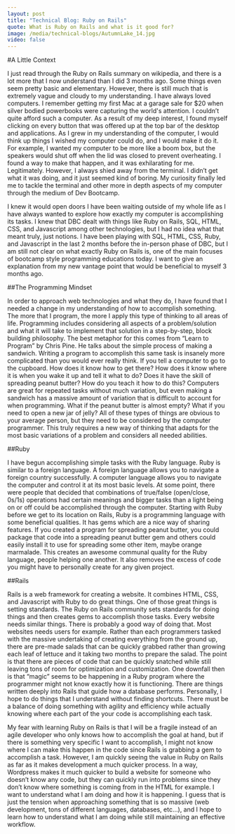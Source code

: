 ```yaml
---
layout: post
title: "Technical Blog: Ruby on Rails"
quote: What is Ruby on Rails and what is it good for?
image: /media/technical-blogs/AutumnLake_14.jpg
video: false
---
```


#A Little Context

I just read through the Ruby on Rails summary on wikipedia, and there is a lot more that I now understand than I did 3 months ago. Some things even seem pretty basic and elementary. However, there is still much that is extremely vague and cloudy to my understanding. I have always loved computers. I remember getting my first Mac at a garage sale for $20 when silver bodied powerbooks were capturing the world's attention. I couldn’t quite afford such a computer. As a result of my deep interest, I found myself clicking on every button that was offered up at the top bar of the desktop and applications. As I grew in my understanding of the computer, I would think up things I wished my computer could do, and I would make it do it. For example, I wanted my computer to be more like a boom box, but the speakers would shut off when the lid was closed to prevent overheating. I found a way to make that happen, and it was exhilarating for me. Legitimately. However, I always shied away from the terminal. I didn’t get what it was doing, and it just seemed kind of boring. My curiosity finally led me to tackle the terminal and other more in depth aspects of my computer through the medium of Dev Bootcamp.

I knew it would open doors I have been waiting outside of my whole life as I have always wanted to explore how exactly my computer is accomplishing its tasks. I knew that DBC dealt with things like Ruby on Rails, SQL, HTML, CSS, and Javascript among other technologies, but I had no idea what that meant truly, just notions. I have been playing with SQL, HTML, CSS, Ruby, and Javascript in the last 2 months before the in-person phase of DBC, but I am still not clear on what exactly Ruby on Rails is, one of the main focuses of bootcamp style programming educations today. I want to give an explanation from my new vantage point that would be beneficial to myself 3 months ago.

##The Programming Mindset

In order to approach web technologies and what they do, I have found that I needed a change in my understanding of how to accomplish something. The more that I program, the more I apply this type of thinking to all areas of life. Programming includes considering all aspects of a problem/solution and what it will take to implement that solution in a step-by-step, block building philosophy. The best metaphor for this comes from “Learn to Program” by Chris Pine. He talks about the simple process of making a sandwich. Writing a program to accomplish this same task is insanely more complicated than you would ever really think. If you tell a computer to go to the cupboard. How does it know how to get there? How does it know where it is when you wake it up and tell it what to do? Does it have the skill of spreading peanut butter? How do you teach it how to do this? Computers are great for repeated tasks without much variation, but even making a sandwich has a massive amount of variation that is difficult to account for when programming. What if the peanut butter is almost empty? What if you need to open a new jar of jelly? All of these types of things are obvious to your average person, but they need to be considered by the computer programmer. This truly requires a new way of thinking that adapts for the most basic variations of a problem and considers all needed abilities.


##Ruby

I have begun accomplishing simple tasks with the Ruby language. Ruby is similar to a foreign language. A foreign language allows you to navigate a foreign country successfully. A computer language allows you to navigate the computer and control it at its most basic levels. At some point, there were people that decided that combinations of true/false (open/close, 0s/1s) operations had certain meanings and bigger tasks than a light being on or off could be accomplished through the computer. Starting with Ruby before we get to its location on Rails, Ruby is a programming language with some beneficial qualities. It has gems which are a nice way of sharing features. If you created a program for spreading peanut butter, you could package that code into a spreading peanut butter gem and others could easily install it to use for spreading some other item, maybe orange marmalade. This creates an awesome communal quality for the Ruby language, people helping one another. It also removes the excess of code you might have to personally create for any given project.


##Rails

Rails is a web framework for creating a website. It combines HTML, CSS, and Javascript with Ruby to do great things. One of those great things is setting standards. The Ruby on Rails community sets standards for doing things and then creates gems to accomplish those tasks. Every website needs similar things. There is probably a good way of doing that. Most websites needs users for example. Rather than each programmers tasked with the massive undertaking of creating everything from the ground up, there are pre-made salads that can be quickly grabbed rather than growing each leaf of lettuce and it taking two months to prepare the salad. The point is that there are pieces of code that can be quickly snatched while still leaving tons of room for optimization and customization. One downfall then is that “magic” seems to be happening in a Ruby program where the programmer might not know exactly how it is functioning. There are things written deeply into Rails that guide how a database performs. Personally, I hope to do things that I understand without finding shortcuts. There must be a balance of doing something with agility and efficiency while actually knowing where each part of the your code is accomplishing each task.

My fear with learning Ruby on Rails is that I will be a fragile instead of an agile developer who only knows how to accomplish the goal at hand, but if there is something very specific I want to accomplish, I might not know where I can make this happen in the code since Rails is grabbing a gem to accomplish a task. However, I am quickly seeing the value in Ruby on Rails as far as it makes development a much quicker process. In a way, Wordpress makes it much quicker to build a website for someone who doesn’t know any code, but they can quickly run into problems since they don’t know where something is coming from in the HTML for example. I want to understand what I am doing and how it is happening. I guess that is just the tension when approaching something that is so massive (web development, tons of different languages, databases, etc…), and I hope to learn how to understand what I am doing while still maintaining an effective workflow.